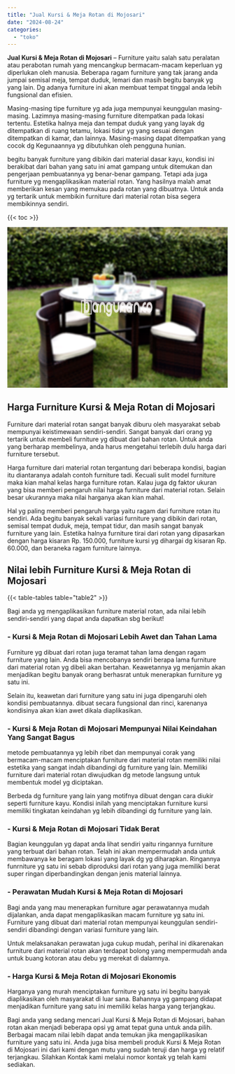 ```yaml
---
title: "Jual Kursi & Meja Rotan di Mojosari"
date: "2024-08-24"
categories: 
  - "toko"
---
```


**Jual Kursi & Meja Rotan di Mojosari** – Furniture yaitu salah satu peralatan atau perabotan rumah yang mencangkup bermacam-macam keperluan yg diperlukan oleh manusia. Beberapa ragam furniture yang tak jarang anda jumpai semisal meja, tempat duduk, lemari dan masih begitu banyak yg yang lain. Dg adanya furniture ini akan membuat tempat tinggal anda lebih fungsional dan efisien.

Masing-masing tipe furniture yg ada juga mempunyai keunggulan masing-masing. Lazimnya masing-masing furniture ditempatkan pada lokasi tertentu. Estetika halnya meja dan tempat duduk yang yang layak dg ditempatkan di ruang tetamu, lokasi tidur yg yang sesuai dengan ditempatkan di kamar, dan lainnya. Masing-masing dapat ditempatkan yang cocok dg Kegunaannya yg dibutuhkan oleh pengguna hunian.

begitu banyak furniture yang dibikin dari material dasar kayu, kondisi ini berakibat dari bahan yang satu ini amat gampang untuk ditemukan dan pengerjaan pembuatannya yg benar-benar gampang. Tetapi ada juga furniture yg mengaplikasikan material rotan. Yang hasilnya malah amat memberikan kesan yang memukau pada rotan yang dibuatnya. Untuk anda yg tertarik untuk membikin furniture dari material rotan bisa segera membikinnya sendiri.

{{< toc >}}

![Jual Kursi & Meja Rotan di Mojosari](/images/kursi-meja-rotan-murah53.png)

## Harga Furniture Kursi & Meja Rotan di Mojosari

Furniture dari material rotan sangat banyak diburu oleh masyarakat sebab mempunyai keistimewaan sendiri-sendiri. Sangat banyak dari orang yg tertarik untuk membeli furniture yg dibuat dari bahan rotan. Untuk anda yang berharap membelinya, anda harus mengetahui terlebih dulu harga dari furniture tersebut.

Harga furniture dari material rotan tergantung dari beberapa kondisi, bagian itu diantaranya adalah contoh furniture tadi. Kecuali sulit model furniture maka kian mahal kelas harga furniture rotan. Kalau juga dg faktor ukuran yang bisa memberi pengaruh nilai harga furniture dari material rotan. Selain besar ukurannya maka nilai harganya akan kian mahal.

Hal yg paling memberi pengaruh harga yaitu ragam dari furniture rotan itu sendiri. Ada begitu banyak sekali variasi furniture yang dibikin dari rotan, semisal tempat duduk, meja, tempat tidur, dan masih sangat banyak furniture yang lain. Estetika halnya furniture tirai dari rotan yang dipasarkan dengan harga kisaran Rp. 150.000, furniture kursi yg dihargai dg kisaran Rp. 60.000, dan beraneka ragam furniture lainnya.

## Nilai lebih Furniture Kursi & Meja Rotan di Mojosari

{{< table-tables table="table2" >}}

Bagi anda yg mengaplikasikan furniture material rotan, ada nilai lebih sendiri-sendiri yang dapat anda dapatkan sbg berikut!

### \- Kursi & Meja Rotan di Mojosari Lebih Awet dan Tahan Lama

Furniture yg dibuat dari rotan juga teramat tahan lama dengan ragam furniture yang lain. Anda bisa mencobanya sendiri berapa lama furniture dari material rotan yg dibeli akan bertahan. Keawetannya yg menjamin akan menjadikan begitu banyak orang berhasrat untuk menerapkan furniture yg satu ini.

Selain itu, keawetan dari furniture yang satu ini juga dipengaruhi oleh kondisi pembuatannya. dibuat secara fungsional dan rinci, karenanya kondisinya akan kian awet dikala diaplikasikan.

### \- Kursi & Meja Rotan di Mojosari Mempunyai Nilai Keindahan Yang Sangat Bagus

metode pembuatannya yg lebih ribet dan mempunyai corak yang bermacam-macam menciptakan furniture dari material rotan memiliki nilai estetika yang sangat indah dibandingi dg furniture yang lain. Memiliki furniture dari material rotan diwujudkan dg metode langsung untuk membentuk model yg diciptakan.

Berbeda dg furniture yang lain yang motifnya dibuat dengan cara diukir seperti furniture kayu. Kondisi inilah yang menciptakan furniture kursi memiliki tingkatan keindahan yg lebih dibandingi dg furniture yang lain.

### \- Kursi & Meja Rotan di Mojosari Tidak Berat

Bagian keunggulan yg dapat anda lihat sendiri yaitu ringannya furniture yang terbuat dari bahan rotan. Telah ini akan mempermudah anda untuk membawanya ke beragam lokasi yang layak dg yg diharapkan. Ringannya funrniture yg satu ini sebab diproduksi dari rotan yang juga memiliki berat super ringan diperbandingkan dengan jenis material lainnya.

### \- Perawatan Mudah Kursi & Meja Rotan di Mojosari

Bagi anda yang mau menerapkan furniture agar perawatannya mudah dijalankan, anda dapat mengaplikasikan macam furniture yg satu ini. Furniture yang dibuat dari material rotan mempunyai keunggulan sendiri-sendiri dibandingi dengan variasi furniture yang lain.

Untuk melaksanakan perawatan juga cukup mudah, perihal ini dikarenakan furniture dari material rotan akan terdapat bolong yang mempermudah anda untuk buang kotoran atau debu yg merekat di dalamnya.

### \- Harga Kursi & Meja Rotan di Mojosari Ekonomis

Harganya yang murah menciptakan furniture yg satu ini begitu banyak diaplikasikan oleh masyarakat di luar sana. Bahannya yg gampang didapat menjadikan furniture yang satu ini memiliki kelas harga yang terjangkau.

Bagi anda yang sedang mencari Jual Kursi & Meja Rotan di Mojosari, bahan rotan akan menjadi beberapa opsi yg amat tepat guna untuk anda pilih. Berbagai macam nilai lebih dapat anda temukan jika mengaplikasikan furniture yang satu ini. Anda juga bisa membeli produk Kursi & Meja Rotan di Mojosari ini dari kami dengan mutu yang sudah teruji dan harga yg relatif terjangkau. Silahkan Kontak kami melalui nomor kontak yg telah kami sediakan.
